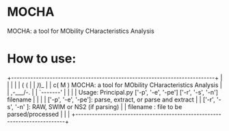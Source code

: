# MOCHA
MOCHA: a tool for MObility CHaracteristics Analysis

# How to use:
+--------------------------------------------------------------------------+
|                                                                          |
|                                                                          |
|    ( (                                                                   |
|    _)_)_                                                                 |
|  c(  M  )     MOCHA: a tool for MObility CHaracteristics Analysis        |
|  ,-\___/-.                                                               |
|  `-------'                                                               |
|                                                                          |
| Usage: Principal.py ['-p', '-e', '-pe'] ['-r', '-s', '-n'] filename      |
|                                                                          |
| ['-p', '-e', '-pe']: parse, extract, or parse and extract                |
| ['-r', '-s', '-n' ]: RAW, SWIM or NS2 (if parsing)                       |
| filename        : file to be parsed/processed                            |
|                                                                          |
+--------------------------------------------------------------------------+
